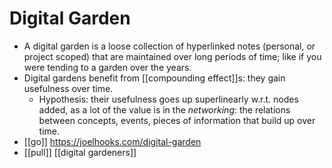 # Digital Garden

- A digital garden is a loose collection of hyperlinked notes (personal, or project scoped) that are maintained over long periods of time; like if you were tending to a garden over the years.
- Digital gardens benefit from [[compounding effect]]s: they gain usefulness over time.
  - Hypothesis: their usefulness goes up superlinearly w.r.t. nodes added, as a lot of the value is in the *networking*: the relations between concepts, events, pieces of information that build up over time.
- [[go]] https://joelhooks.com/digital-garden
- [[pull]] [[digital gardeners]]

